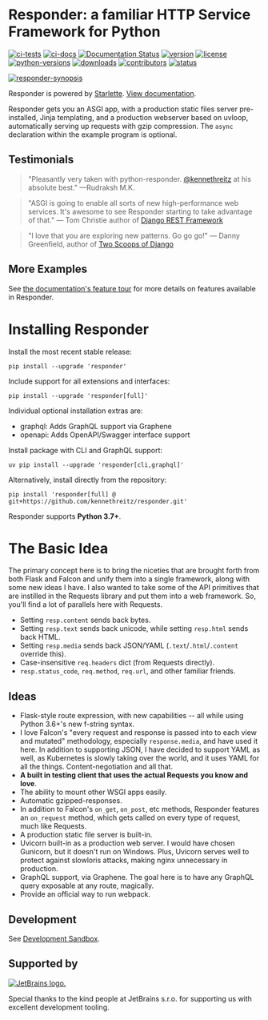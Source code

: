 # Responder: a familiar HTTP Service Framework for Python

[![ci-tests](https://github.com/kennethreitz/responder/actions/workflows/test.yaml/badge.svg)](https://github.com/kennethreitz/responder/actions/workflows/test.yaml)
[![ci-docs](https://github.com/kennethreitz/responder/actions/workflows/docs.yaml/badge.svg)](https://github.com/kennethreitz/responder/actions/workflows/docs.yaml)
[![Documentation Status](https://github.com/kennethreitz/responder/actions/workflows/pages/pages-build-deployment/badge.svg)](https://responder.kennethreitz.org/)
[![version](https://img.shields.io/pypi/v/responder.svg)](https://pypi.org/project/responder/)
[![license](https://img.shields.io/pypi/l/responder.svg)](https://pypi.org/project/responder/)
[![python-versions](https://img.shields.io/pypi/pyversions/responder.svg)](https://pypi.org/project/responder/)
[![downloads](https://static.pepy.tech/badge/responder/month)](https://pepy.tech/project/responder)
[![contributors](https://img.shields.io/github/contributors/kennethreitz/responder.svg)](https://github.com/kennethreitz/responder/graphs/contributors)
[![status](https://img.shields.io/pypi/status/responder.svg)](https://pypi.org/project/responder/)

[![responder-synopsis](https://farm2.staticflickr.com/1959/43750081370_a4e20752de_o_d.png)](https://responder.readthedocs.io)

Responder is powered by [Starlette](https://www.starlette.io/).
[View documentation](https://responder.readthedocs.io).

Responder gets you an ASGI app, with a production static files server pre-installed,
Jinja templating, and a production webserver based on uvloop, automatically serving
up requests with gzip compression.
The `async` declaration within the example program is optional.

## Testimonials

> "Pleasantly very taken with python-responder.
> [@kennethreitz](https://x.com/kennethreitz42) at his absolute best." —Rudraksh
> M.K.

> "ASGI is going to enable all sorts of new high-performance web services. It's awesome
> to see Responder starting to take advantage of that." — Tom Christie author of
> [Django REST Framework](https://www.django-rest-framework.org/)

> "I love that you are exploring new patterns. Go go go!" — Danny Greenfield, author of
> [Two Scoops of Django](https://www.feldroy.com/two-scoops-press#two-scoops-of-django)

## More Examples

See
[the documentation's feature tour](https://responder.readthedocs.io/tour.html)
for more details on features available in Responder.

# Installing Responder

Install the most recent stable release:

    pip install --upgrade 'responder'

Include support for all extensions and interfaces:

    pip install --upgrade 'responder[full]'

Individual optional installation extras are:

- graphql: Adds GraphQL support via Graphene
- openapi: Adds OpenAPI/Swagger interface support

Install package with CLI and GraphQL support:

    uv pip install --upgrade 'responder[cli,graphql]'

Alternatively, install directly from the repository:

    pip install 'responder[full] @ git+https://github.com/kennethreitz/responder.git'

Responder supports **Python 3.7+**.

# The Basic Idea

The primary concept here is to bring the niceties that are brought forth from both Flask
and Falcon and unify them into a single framework, along with some new ideas I have. I
also wanted to take some of the API primitives that are instilled in the Requests
library and put them into a web framework. So, you'll find a lot of parallels here with
Requests.

- Setting `resp.content` sends back bytes.
- Setting `resp.text` sends back unicode, while setting `resp.html` sends back HTML.
- Setting `resp.media` sends back JSON/YAML (`.text`/`.html`/`.content` override this).
- Case-insensitive `req.headers` dict (from Requests directly).
- `resp.status_code`, `req.method`, `req.url`, and other familiar friends.

## Ideas

- Flask-style route expression, with new capabilities -- all while using Python 3.6+'s
  new f-string syntax.
- I love Falcon's "every request and response is passed into to each view and mutated"
  methodology, especially `response.media`, and have used it here. In addition to
  supporting JSON, I have decided to support YAML as well, as Kubernetes is slowly
  taking over the world, and it uses YAML for all the things. Content-negotiation and
  all that.
- **A built in testing client that uses the actual Requests you know and love**.
- The ability to mount other WSGI apps easily.
- Automatic gzipped-responses.
- In addition to Falcon's `on_get`, `on_post`, etc methods, Responder features an
  `on_request` method, which gets called on every type of request, much like Requests.
- A production static file server is built-in.
- Uvicorn built-in as a production web server. I would have chosen Gunicorn, but it
  doesn't run on Windows. Plus, Uvicorn serves well to protect against slowloris
  attacks, making nginx unnecessary in production.
- GraphQL support, via Graphene. The goal here is to have any GraphQL query exposable at
  any route, magically.
- Provide an official way to run webpack.

## Development

See [Development Sandbox](https://responder.kennethreitz.org/sandbox.html).

## Supported by

[![JetBrains logo.](https://resources.jetbrains.com/storage/products/company/brand/logos/jetbrains.svg)](https://jb.gg/OpenSourceSupport)

Special thanks to the kind people at JetBrains s.r.o. for supporting us with
excellent development tooling.
